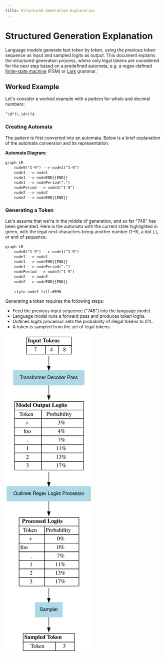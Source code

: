 ```yaml
---
title: Structured Generation Explanation
---
```


# Structured Generation Explanation


Language models generate text token by token, using the previous token sequence as input and sampled logits as output. This document explains the structured generation process, where only legal tokens are considered for the next step based on a predefined automata, e.g. a regex-defined [finite-state machine](https://en.wikipedia.org/wiki/Finite-state_machine) (FSM) or [Lark](https://lark-parser.readthedocs.io/en/stable/) grammar.`


## Worked Example

Let's consider a worked example with a pattern for whole and decimal numbers:

`^\d*(\.\d+)?$`.

### Creating Automata

The pattern is first converted into an automata. Below is a brief explanation of the automata conversion and its representation.

**Automata Diagram:**

```mermaid
graph LR
    node0("1-9") --> node1("1-9")
    node1 --> node1
    node1 --> nodeEND{{END}}
    node1 --> nodePeriod(".")
    nodePeriod --> node2("1-9")
    node2 --> node2
    node2 --> nodeEND{{END}}
```

### Generating a Token

Let's assume that we're in the middle of generation, and so far "748" has been generated. Here is the automata with the current state highlighted in green, with the legal next characters being another number (1-9), a dot (.), or end of sequence.

```mermaid
graph LR
    node0("1-9") --> node1("1-9")
    node1 --> node1
    node1 --> nodeEND{{END}}
    node1 --> nodePeriod(".")
    nodePeriod --> node2("1-9")
    node2 --> node2
    node2 --> nodeEND{{END}}

    style node1 fill:#090
```

Generating a token requires the following steps:
- Feed the previous input sequence ("748") into the language model.
- Language model runs a forward pass and produces token logits.
- Outlines logits processor sets the probability of illegal tokens to 0%.
- A token is sampled from the set of legal tokens.

![Generation and Logits Processing Flow Chart](../../assets/images/logits_processing_diagram.svg)
